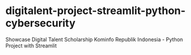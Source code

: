 # digitalent-project-streamlit-python-cybersecurity
Showcase Digital Talent Scholarship Kominfo Republik Indonesia - Python Project with Streamlit
